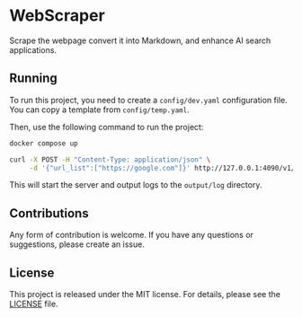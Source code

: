 # WebScraper

Scrape the webpage convert it into Markdown, and enhance AI search applications.

## Running

To run this project, you need to create a `config/dev.yaml` configuration file. You can copy a template from `config/temp.yaml`.

Then, use the following command to run the project:

```bash
docker compose up
```

```bash
curl -X POST -H "Content-Type: application/json" \
     -d '{"url_list":["https://google.com"]}' http://127.0.0.1:4090/v1/scrape
```

This will start the server and output logs to the `output/log` directory.

## Contributions

Any form of contribution is welcome. If you have any questions or suggestions, please create an issue.

## License

This project is released under the MIT license. For details, please see the [LICENSE](LICENSE) file.
